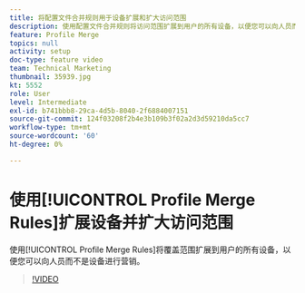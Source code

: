 ```yaml
---
title: 将配置文件合并规则用于设备扩展和扩大访问范围
description: 使用配置文件合并规则将访问范围扩展到用户的所有设备，以便您可以向人员而不是设备进行营销。
feature: Profile Merge
topics: null
activity: setup
doc-type: feature video
team: Technical Marketing
thumbnail: 35939.jpg
kt: 5552
role: User
level: Intermediate
exl-id: b741bbb8-29ca-4d5b-8040-2f6884007151
source-git-commit: 124f03208f2b4e3b109b3f02a2d3d59210da5cc7
workflow-type: tm+mt
source-wordcount: '60'
ht-degree: 0%

---
```


# 使用[!UICONTROL Profile Merge Rules]扩展设备并扩大访问范围

使用[!UICONTROL Profile Merge Rules]将覆盖范围扩展到用户的所有设备，以便您可以向人员而不是设备进行营销。

>[!VIDEO](https://video.tv.adobe.com/v/35939/?quality=12&learn=on)
